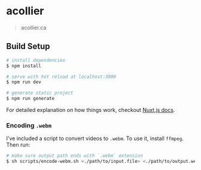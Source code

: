 # acollier

> acollier.ca

## Build Setup

```bash
# install dependencies
$ npm install

# serve with hot reload at localhost:3000
$ npm run dev

# generate static project
$ npm run generate
```

For detailed explanation on how things work, checkout [Nuxt.js docs](https://nuxtjs.org).

### Encoding `.webm`

I've included a script to convert videos to `.webm`. To use it, install `ffmpeg`. Then run:

```bash
# make sure output path ends with `.webm` extension
$ sh scripts/encode-webm.sh <./path/to/input.file> <./path/to/output.webm>
```
